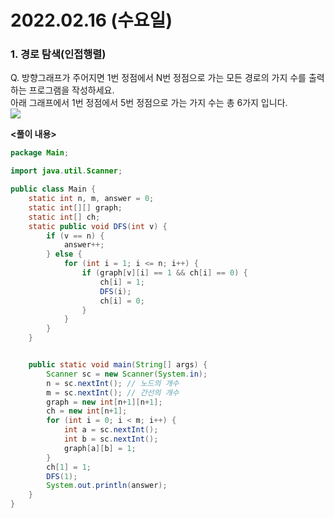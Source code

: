 # 2022.02.16 (수요일)
### **1. 경로 탐색(인접행렬)**

Q. 방향그래프가 주어지면 1번 정점에서 N번 정점으로 가는 모든 경로의 가지 수를 출력하는 프로그램을 작성하세요.   
   아래 그래프에서 1번 정점에서 5번 정점으로 가는 가지 수는 총 6가지 입니다.       
    ![](https://user-images.githubusercontent.com/94853413/154187362-5fa5b4ac-5693-4453-9b98-66f8b0fce3ee.png)
   
**<풀이 내용>**
```java
package Main;

import java.util.Scanner;

public class Main {
    static int n, m, answer = 0;
    static int[][] graph;
    static int[] ch;
    static public void DFS(int v) {
        if (v == n) {
            answer++;
        } else {
            for (int i = 1; i <= n; i++) {
                if (graph[v][i] == 1 && ch[i] == 0) {
                    ch[i] = 1;
                    DFS(i);
                    ch[i] = 0;
                }
            }
        }
    }


    public static void main(String[] args) {
        Scanner sc = new Scanner(System.in);
        n = sc.nextInt(); // 노드의 개수
        m = sc.nextInt(); // 간선의 개수
        graph = new int[n+1][n+1];
        ch = new int[n+1];
        for (int i = 0; i < m; i++) {
            int a = sc.nextInt();
            int b = sc.nextInt();
            graph[a][b] = 1;
        }
        ch[1] = 1;
        DFS(1);
        System.out.println(answer);
    }
}

```


